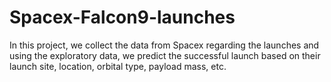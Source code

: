 # Spacex-Falcon9-launches
In this project, we collect the data from Spacex regarding the launches and using the exploratory data, we predict the successful launch based on their launch site, location, orbital type, payload mass, etc.

